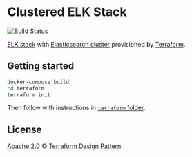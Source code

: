 # Clustered ELK Stack

[![Build Status](https://travis-ci.com/TerraformDesignPattern/elk.svg?branch=master)](https://travis-ci.com/TerraformDesignPattern/elk)

[ELK stack](https://www.elastic.co/elk-stack) with [Elasticsearch cluster](https://www.elastic.co/guide/en/elasticsearch/reference/current/modules-cluster.html) provisioned by [Terraform](https://www.terraform.io/).

## Getting started

```bash
docker-compose build
cd terraform
terraform init
```

Then follow with instructions in [`terraform` folder](./terraform).

## License

[Apache 2.0](LICENSE.md) © [Terraform Design Pattern](https://github.com/TerraformDesignPattern)

